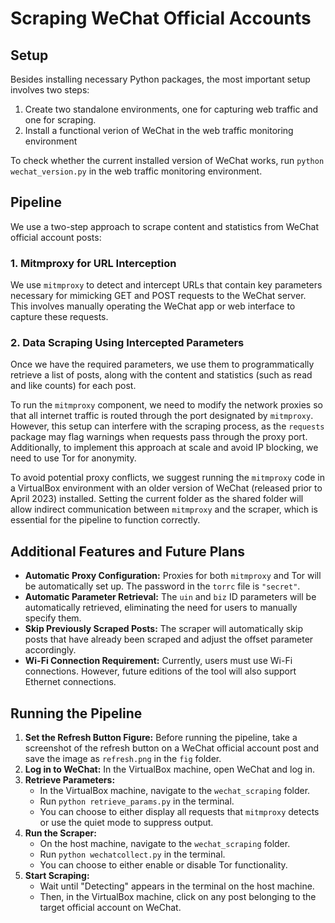 # Scraping WeChat Official Accounts

## Setup
Besides installing necessary Python packages, the most important setup involves two steps:
1. Create two standalone environments, one for capturing web traffic and one for scraping.
2. Install a functional verion of WeChat in the web traffic monitoring environment

To check whether the current installed version of WeChat works, run `python wechat_version.py` in the web traffic monitoring environment.

## Pipeline
We use a two-step approach to scrape content and statistics from WeChat official account posts:

### 1. Mitmproxy for URL Interception
We use `mitmproxy` to detect and intercept URLs that contain key parameters necessary for mimicking GET and POST requests to the WeChat server. This involves manually operating the WeChat app or web interface to capture these requests.

### 2. Data Scraping Using Intercepted Parameters
Once we have the required parameters, we use them to programmatically retrieve a list of posts, along with the content and statistics (such as read and like counts) for each post.

To run the `mitmproxy` component, we need to modify the network proxies so that all internet traffic is routed through the port designated by `mitmproxy`. However, this setup can interfere with the scraping process, as the `requests` package may flag warnings when requests pass through the proxy port. Additionally, to implement this approach at scale and avoid IP blocking, we need to use Tor for anonymity.

To avoid potential proxy conflicts, we suggest running the `mitmproxy` code in a VirtualBox environment with an older version of WeChat (released prior to April 2023) installed. Setting the current folder as the shared folder will allow indirect communication between `mitmproxy` and the scraper, which is essential for the pipeline to function correctly.

## Additional Features and Future Plans

- **Automatic Proxy Configuration:** Proxies for both `mitmproxy` and Tor will be automatically set up. The password in the `torrc` file is `"secret"`.
- **Automatic Parameter Retrieval:** The `uin` and `biz` ID parameters will be automatically retrieved, eliminating the need for users to manually specify them.
- **Skip Previously Scraped Posts:** The scraper will automatically skip posts that have already been scraped and adjust the offset parameter accordingly.
- **Wi-Fi Connection Requirement:** Currently, users must use Wi-Fi connections. However, future editions of the tool will also support Ethernet connections.

## Running the Pipeline

1. **Set the Refresh Button Figure:** Before running the pipeline, take a screenshot of the refresh button on a WeChat official account post and save the image as `refresh.png` in the `fig` folder.
2. **Log in to WeChat:** In the VirtualBox machine, open WeChat and log in.
3. **Retrieve Parameters:**
    - In the VirtualBox machine, navigate to the `wechat_scraping` folder.
    - Run `python retrieve_params.py` in the terminal. 
    - You can choose to either display all requests that `mitmproxy` detects or use the quiet mode to suppress output.
4. **Run the Scraper:**
    - On the host machine, navigate to the `wechat_scraping` folder.
    - Run `python wechatcollect.py` in the terminal.
    - You can choose to either enable or disable Tor functionality.
5. **Start Scraping:**
    - Wait until "Detecting" appears in the terminal on the host machine.
    - Then, in the VirtualBox machine, click on any post belonging to the target official account on WeChat.
